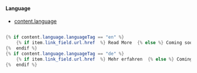 #### Language
- [content.language](https://developers.hubspot.com/docs/cms/hubl/variables) 







```java

{% if content.language.languageTag == "en" %}
    {% if item.link_field.url.href  %} Read More  {% else %} Coming soon{% endif %}
{%  endif %}
{% if content.language.languageTag == "de" %}
    {% if item.link_field.url.href  %} Mehr erfahren  {% else %} Coming soon {% endif %}
{%  endif %}
```